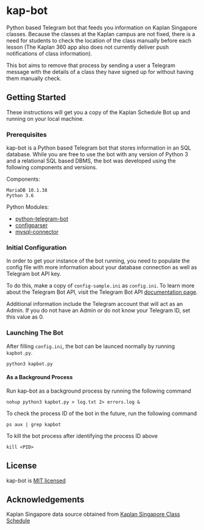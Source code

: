 # kap-bot
Python based Telegram bot that feeds you information on Kaplan Singapore classes. Because the classes at the Kaplan campus are not fixed, there is a need for students to check the location of the class manually before each lesson (The Kaplan 360 app also does not currently deliver push notifications of class information).  

This bot aims to remove that process by sending a user a Telegram message with the details of a class they have signed up for without having them manually check.

## Getting Started
These instructions will get you a copy of the Kaplan Schedule Bot up and running on your local machine.

### Prerequisites
kap-bot is a Python based Telegram bot that stores information in an SQL database. While you are free to use the bot with any version of Python 3 and a relational SQL based DBMS, the bot was developed using the following components and versions.

Components:
```
MariaDB 10.1.38
Python 3.6
```

Python Modules:
* [python-telegram-bot](https://github.com/python-telegram-bot/python-telegram-bot)
* [configparser](https://pypi.org/project/configparser/)
* [mysql-connector](https://pypi.org/project/mysql-connector/)


### Initial Configuration
In order to get your instance of the bot running, you need to populate the config file with more information about your database connection as well as Telegram bot API key.

To do this, make a copy of `config-sample.ini` as `config.ini`. To learn more about the Telegram Bot API, visit the Telegram Bot API [documentation page](https://core.telegram.org/bots/api).

Additional information include the Telegram account that will act as an Admin. If you do not have an Admin or do not know your Telegram ID, set this value as 0.

### Launching The Bot
After filling `config.ini`, the bot can be launced normally by running `kapbot.py`.

```
python3 kapbot.py
```

#### As a Background Process
Run kap-bot as a background process by running the following command

```
nohup python3 kapbot.py > log.txt 2> errors.log &
```

To check the process ID of the bot in the future, run the following command

```
ps aux | grep kapbot
```

To kill the bot process after identifying the process ID above

```
kill <PID>
```

## License
kap-bot is [MIT licensed](https://github.com/artfreyr/kap-bot/blob/master/LICENSE)

## Acknowledgements
Kaplan Singapore data source obtained from [Kaplan Singapore Class Schedule](http://webapps.kaplan.com.sg/schedule/)
